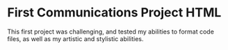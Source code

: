 # First Communications Project HTML

This first project was challenging, and tested my abilities to format code files, as well as my artistic and stylistic abilities.
